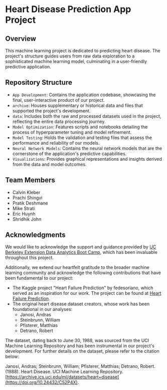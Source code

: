 # Heart Disease Prediction App Project

## Overview
This machine learning project is dedicated to predicting heart disease. The project's structure guides users from raw data exploration to a sophisticated machine learning model, culminating in a user-friendly predictive application.

## Repository Structure
- `App Development`: Contains the application codebase, showcasing the final, user-interactive product of our project.
- `archive`: Houses supplementary or historical data and files that supported the project's development.
- `data`: Includes both the raw and processed datasets used in the project, reflecting the entire data processing journey.
- `Model Optimization`: Features scripts and notebooks detailing the process of hyperparameter tuning and model refinement.
- `Model Testing`: Holds the validation and testing files that assess the performance and reliability of our models.
- `Neural Network Models`: Contains the neural network models that are the cornerstone of the application's predictive capabilities.
- `Visualizations`: Provides graphical representations and insights derived from the data and model outcomes.

## Team Members
- Calvin Kleber
- Prachi Shingvi
- Pratik Deshmane
- Mike Strati
- Eric Huynh
- Shridhik John

## Acknowledgments
We would like to acknowledge the support and guidance provided by [UC Berkeley Extension Data Analytics Boot Camp](https://bootcamp.berkeley.edu/data/), which has been invaluable throughout this project.

Additionally, we extend our heartfelt gratitude to the broader machine learning community and acknowledge the following contributions that have been fundamental to our project:
- The Kaggle project "Heart Failure Prediction" by fedesoriano, which served as an inspiration for our work. The project can be found at [Heart Failure Prediction](https://www.kaggle.com/datasets/fedesoriano/heart-failure-prediction).
- The original heart disease dataset creators, whose work has been foundational in our analyses:
  - Janosi, Andras
  - Steinbrunn, William
  - Pfisterer, Matthias
  - Detrano, Robert

The dataset, dating back to June 30, 1988, was sourced from the UCI Machine Learning Repository and has been instrumental in our project's development. For further details on the dataset, please refer to the citation below:

Janosi, Andras; Steinbrunn, William; Pfisterer, Matthias; Detrano, Robert. (1988). Heart Disease. UCI Machine Learning Repository. [https://archive.ics.uci.edu/ml/datasets/heart+disease](https://doi.org/10.24432/C52P4X).

